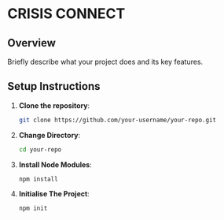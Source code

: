 # CRISIS CONNECT

## Overview

Briefly describe what your project does and its key features.

## Setup Instructions

1. **Clone the repository**:
   ```bash
   git clone https://github.com/your-username/your-repo.git
2. **Change Directory**:
   ```bash
   cd your-repo
3. **Install Node Modules**:
   ```bash
   npm install
4. **Initialise The Project**:
   ```bash
   npm init